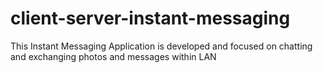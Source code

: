 # client-server-instant-messaging
This Instant Messaging Application is developed and focused on chatting and exchanging photos and messages within LAN
